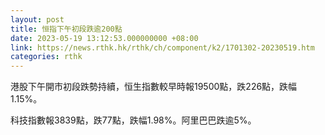 ```yaml
---
layout: post
title: 恒指下午初段跌逾200點
date: 2023-05-19 13:12:53.000000000 +08:00
link: https://news.rthk.hk/rthk/ch/component/k2/1701302-20230519.htm
categories: rthk
---
```


港股下午開市初段跌勢持續，恒生指數較早時報19500點，跌226點，跌幅1.15%。

科技指數報3839點，跌77點，跌幅1.98%。阿里巴巴跌逾5%。
